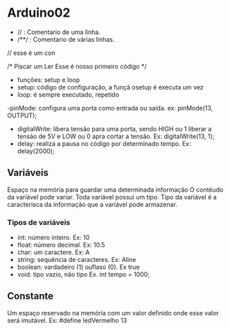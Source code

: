 # Arduino02

- // : Comentario de uma linha.
- /**/ : Comentario de várias linhas.

// esse é um con

/*
Piscar um Ler
Esse é nosso primeiro código
*/

- funções: setup e loop
- setup: código de configuração, a funçã osetup é executa um vez
- loop: é sempre executado, repetido

-pinMode: configura uma porta como entrada ou saída.
ex: pinMode(13, OUTPUT);
- digitalWrite: libera tensão para uma porta, sendo HIGH ou 1 liberar a tensão de 5V e LOW ou 0 apra cortar a tensão. Ex: digitalWrite(13, 1);
- delay: realiza a pausa no código por determinado tempo. Ex: delay(2000);

## Variáveis
Espaço na memória para guardar uma determinada informação
O contéudo da variável pode variar.
Toda variável possui um tipo.
Tipo da variável é a caracterisca da informação que a variável pode armazenar.

### Tipos de variáveis
- int: número inteiro. Ex: 10
- float: número decimal. Ex: 10.5
- char: um caractere. Ex: A
- string: sequência de caracteres. Ex: Aline
- boolean: vardadeiro (1) ouflaso (0). Ex true
- void: tipo vazio, não tipo
Ex. int tempo = 1000;

## Constante
Um espaço reservado na memória com um valor definido onde esse valor será imutável.
Ex: #define ledVermelho 13